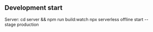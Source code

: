## Development start

Server:
cd server && npm run build:watch
npx serverless offline start --stage production
